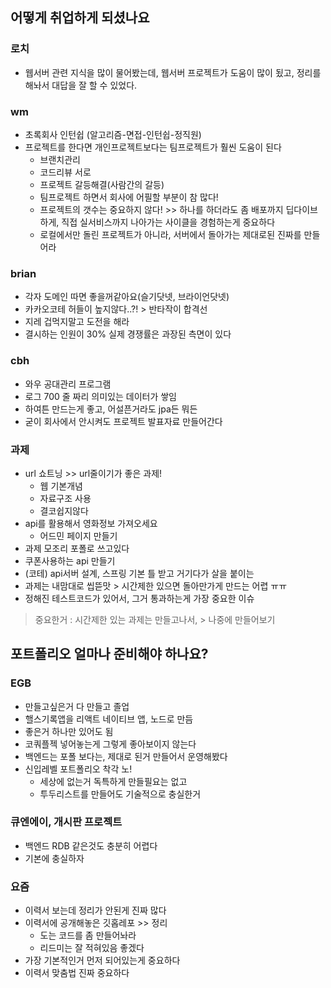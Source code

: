 ## 어떻게 취업하게 되셨나요
### 로치
- 웹서버 관련 지식을 많이 물어봤는데, 웹서버 프로젝트가 도움이 많이 됬고, 정리를 해놔서 대답을 잘 할 수 있었다.

### wm
- 초록회사 인턴쉽 (알고리즘-면접-인턴쉽-정직원)
- 프로젝트를 한다면 개인프로젝트보다는 팀프로젝트가 훨씬 도움이 된다
  - 브랜치관리
  - 코드리뷰 서로
  - 프로젝트 갈등해결(사람간의 갈등)
  - 팀프로젝트 하면서 회사에 어필할 부분이 참 많다!
  - 프로젝트의 갯수는 중요하지 않다! >> 하나를 하더라도 좀 배포까지 딥다이브하게, 직접 실서비스까지 나아가는 사이클을 경험하는게 중요하다
  - 로컬에서만 돌린 프로젝트가 아니라, 서버에서 돌아가는 제대로된 진짜를 만들어라

### brian
- 각자 도메인 따면 좋을꺼같아요(슬기닷넷, 브라이언닷넷)
- 카카오코테 허들이 높지않다..?! > 반타작이 합격선
- 지레 겁먹지말고 도전을 해라
- 결시하는 인원이 30% 실제 경쟁률은 과장된 측면이 있다

### cbh
- 와우 공대관리 프로그램
- 로그 700 줄 짜리 의미있는 데이터가 쌓임
- 하여튼 만드는게 좋고, 어설픈거라도 jpa든 뭐든 
- 굳이 회사에서 안시켜도 프로젝트 발표자료 만들어간다
### 과제
- url 쇼트닝 >> url줄이기가 좋은 과제!
  - 웹 기본개념
  - 자료구조 사용
  - 결코쉽지않다
- api를 활용해서 영화정보 가져오세요
  - 어드민 페이지 만들기
- 과제 모조리 포폴로 쓰고있다
- 쿠폰사용하는 api 만들기
- (코테) api서버 설계, 스프링 기본 틀 받고 거기다가 살을 붙이는
- 과제는 내맘대로 씹뜯맛 > 시간제한 있으면 돌아만가게 만드는 어렵 ㅠㅠ
- 정해진 테스트코드가 있어서, 그거 통과하는게 가장 중요한 이슈
> 중요한거 : 시간제한 있는 과제는 만들고나서, > 나중에 만들어보기



## 포트폴리오 얼마나 준비해야 하나요?

### EGB

- 만들고싶은거 다 만들고 졸업
- 핼스기록앱을 리액트 네이티브 앱, 노드로 만듬
- 좋은거 하나만 있어도 됨
- 코쿼플젝 넣어놓는게 그렇게 좋아보이지 않는다
- 백엔드는 포폴 보다는, 제대로 된거 만들어서 운영해봤다
- 신입레벨 포트폴리오 착각 노!
  - 세상에 없는거 독특하게 만들필요는 없고
  - 투두리스트를 만들어도 기술적으로 충실한거 
### 큐엔에이, 개시판 프로젝트
- 백엔드 RDB 같은것도 충분히 어렵다
- 기본에 충실하자

### 요즘
- 이력서 보는데 정리가 안된게 진짜 많다
- 이력서에 공개해놓은 깃홉레포 >> 정리
  - 도는 코드를 좀 만들어놔라
  - 리드미는 잘 적혀있음 좋겠다
- 가장 기본적인거 먼저 되어있는게 중요하다
- 이력서 맞춤법 진짜 중요하다
